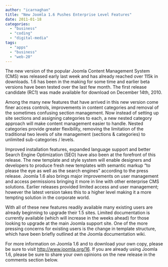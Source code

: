 ```yaml
---
author: "icarnaghan"
title: "New Joomla 1.6 Pushes Enterprise Level Features"
date: 2011-01-18
categories: 
  - "business"
  - "coding"
  - "digital-media"
tags: 
  - "apps"
  - "business"
  - "web-20"
---
```


The new version of the popular Joomla Content Management System (CMS) was released early last week and has already reached over 115k in downloads. 1.6 has been in the making for some time and earlier beta versions have been tested over the last few month. The first release candidate (RC1) was made available for download on December 14th, 2010.<!--more-->

Among the many new features that have arrived in this new version come finer access controls, improvements in content categories and removal of the sometimes confusing section management. Now instead of setting up site sections and assigning categories to each, a new nested category approach will make content management easier to handle. Nested categories provide greater flexibility, removing the limitation of the traditional two levels of site management (sections & categories) to unlimited sub-categories / levels.

Improved installation features, expanded language support and better Search Engine Optimization (SEO) have also been at the forefront of this release. The new template and style system will enable designers and developers to produce fresh new templates with semantic markup “to please the eye as well as the search engines” according to the press release. Joomla 1.6 also brings major improvements on user management and access permissions bringing it more in line with other enterprise CMS solutions. Earlier releases provided limited access and user management; however the latest version takes this to a higher level making it a more tempting solution in the corporate world.

With all of these new features readily available many existing users are already beginning to upgrade their 1.5 sites. Limited documentation is currently available (which will increase in the weeks ahead) for those looking to upgrade at the main Joomla support site. One of the more pressing concerns for existing users is the change in template structure, which have been briefly outlined at the Joomla documentation wiki.

For more information on Joomla 1.6 and to download your own copy, please be sure to visit http://www.joomla.org/16. If you are already using Joomla 1.6, please be sure to share your own opinions on the new release in the comments section below.

